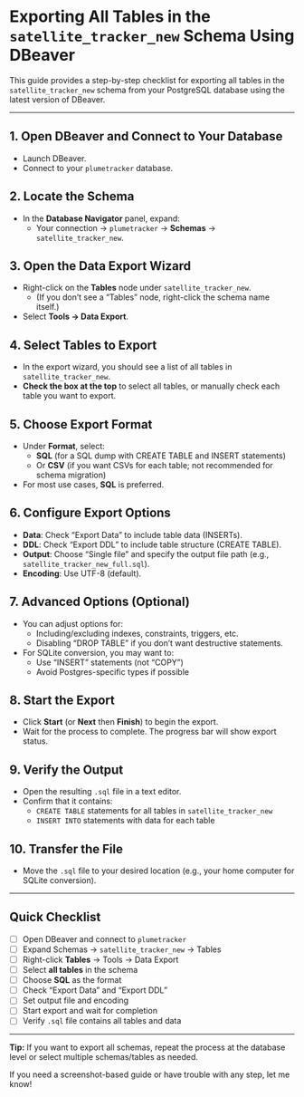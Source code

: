 # Exporting All Tables in the `satellite_tracker_new` Schema Using DBeaver

This guide provides a step-by-step checklist for exporting all tables in the `satellite_tracker_new` schema from your PostgreSQL database using the latest version of DBeaver.

---

## 1. Open DBeaver and Connect to Your Database
- Launch DBeaver.
- Connect to your `plumetracker` database.

## 2. Locate the Schema
- In the **Database Navigator** panel, expand:
  - Your connection → `plumetracker` → **Schemas** → `satellite_tracker_new`.

## 3. Open the Data Export Wizard
- Right-click on the **Tables** node under `satellite_tracker_new`.
  - (If you don’t see a “Tables” node, right-click the schema name itself.)
- Select **Tools → Data Export**.

## 4. Select Tables to Export
- In the export wizard, you should see a list of all tables in `satellite_tracker_new`.
- **Check the box at the top** to select all tables, or manually check each table you want to export.

## 5. Choose Export Format
- Under **Format**, select:
  - **SQL** (for a SQL dump with CREATE TABLE and INSERT statements)
  - Or **CSV** (if you want CSVs for each table; not recommended for schema migration)
- For most use cases, **SQL** is preferred.

## 6. Configure Export Options
- **Data**: Check “Export Data” to include table data (INSERTs).
- **DDL**: Check “Export DDL” to include table structure (CREATE TABLE).
- **Output**: Choose “Single file” and specify the output file path (e.g., `satellite_tracker_new_full.sql`).
- **Encoding**: Use UTF-8 (default).

## 7. Advanced Options (Optional)
- You can adjust options for:
  - Including/excluding indexes, constraints, triggers, etc.
  - Disabling “DROP TABLE” if you don’t want destructive statements.
- For SQLite conversion, you may want to:
  - Use “INSERT” statements (not “COPY”)
  - Avoid Postgres-specific types if possible

## 8. Start the Export
- Click **Start** (or **Next** then **Finish**) to begin the export.
- Wait for the process to complete. The progress bar will show export status.

## 9. Verify the Output
- Open the resulting `.sql` file in a text editor.
- Confirm that it contains:
  - `CREATE TABLE` statements for all tables in `satellite_tracker_new`
  - `INSERT INTO` statements with data for each table

## 10. Transfer the File
- Move the `.sql` file to your desired location (e.g., your home computer for SQLite conversion).

---

## Quick Checklist

- [ ] Open DBeaver and connect to `plumetracker`
- [ ] Expand Schemas → `satellite_tracker_new` → Tables
- [ ] Right-click **Tables** → Tools → Data Export
- [ ] Select **all tables** in the schema
- [ ] Choose **SQL** as the format
- [ ] Check “Export Data” and “Export DDL”
- [ ] Set output file and encoding
- [ ] Start export and wait for completion
- [ ] Verify `.sql` file contains all tables and data

---

**Tip:**
If you want to export all schemas, repeat the process at the database level or select multiple schemas/tables as needed.

If you need a screenshot-based guide or have trouble with any step, let me know! 